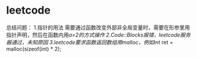 # leetcode
总结问题：
1.指针的用法
需要通过函数改变外部非全局变量时，需要在形参里用指针声明，然后在函数内用*a=2的方式操作
2.Code::Blocks报错，leetcode服务器通过，未知原因
3.leetcode要求函数返回数组用malloc，例如int* ret = malloc(sizeof(int) * 2);
